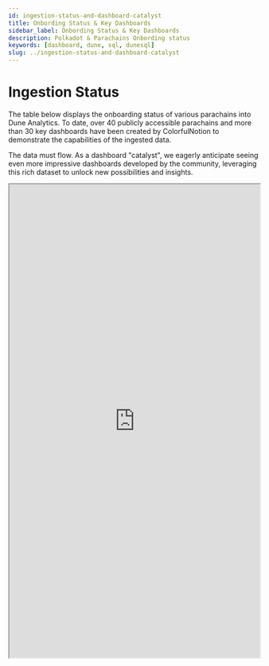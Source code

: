 ```yaml
---
id: ingestion-status-and-dashboard-catalyst
title: Onbording Status & Key Dashboards
sidebar_label: Onbording Status & Key Dashboards
description: Polkadot & Parachains Onbording status
keywords: [dashboard, dune, sql, dunesql]
slug: ../ingestion-status-and-dashboard-catalyst
---
```


# Ingestion Status

The table below displays the onboarding status of various parachains into Dune Analytics. To date,
over 40 publicly accessible parachains and more than 30 key dashboards have been created by
ColorfulNotion to demonstrate the capabilities of the ingested data.

The data must flow. As a dashboard "catalyst", we eagerly anticipate seeing even more impressive
dashboards developed by the community, leveraging this rich dataset to unlock new possibilities and
insights.

<iframe src="https://dune.com/embeds/3523887/6457482/" width="100%" height="950"></iframe>
